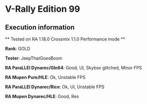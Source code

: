 # V-Rally Edition 99 

## Execution information

** Tested on RA 1.18.0 Crossmix 1.1.0 Performance mode **

**Rank**: GOLD

**Tester**: JeepThatGoesBoom


**RA ParaLLEl Dynarec/Gln64**: Good, UI, Skybox glitched, Minor FPS

**RA Mupen Pure/HLE**: Ok, Unstable FPS

**RA ParaLLEl Dynarec/Rice**: Ok, UI, Unstable FPS

**RA Mupen Dynarec/HLE**: Good, Res